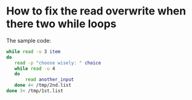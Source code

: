 # How to fix the read overwrite when there two while loops 
The sample code:
```sh
while read -u 3 item
do
   read -p "choose wisely: " choice
   while read -u 4
   do
       read another_input
   done 4< /tmp/2nd.list
done 3< /tmp/1st.list
```

